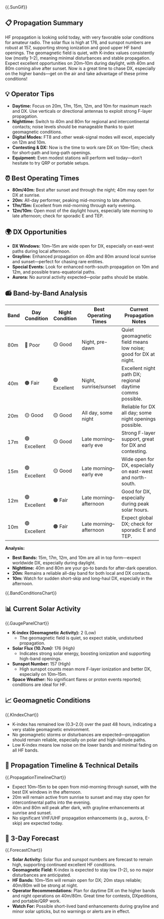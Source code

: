 {{.SunGif}}

## 📋 Propagation Summary

HF propagation is looking solid today, with very favorable solar conditions for amateur radio. The solar flux is high at 176, and sunspot numbers are robust at 157, supporting strong ionization and good upper HF band openings. The geomagnetic field is quiet, with K-index values consistently low (mostly 1–2), meaning minimal disturbances and stable propagation. Expect excellent opportunities on 20m–10m during daylight, with 40m and 80m coming alive after sunset. Now is a great time to chase DX, especially on the higher bands—get on the air and take advantage of these prime conditions!

## 💡 Operator Tips

- **Daytime:** Focus on 20m, 17m, 15m, 12m, and 10m for maximum reach and DX. Use verticals or directional antennas to exploit strong F-layer propagation.
- **Nighttime:** Switch to 40m and 80m for regional and intercontinental contacts; noise levels should be manageable thanks to quiet geomagnetic conditions.
- **Digital Modes:** FT8 and other weak-signal modes will excel, especially on 12m and 10m.
- **Contesting & DX:** Now is the time to work rare DX on 10m–15m; check for short-path and long-path openings.
- **Equipment:** Even modest stations will perform well today—don’t hesitate to try QRP or portable setups.

## ⏰ Best Operating Times

- **80m/40m:** Best after sunset and through the night; 40m may open for DX at sunrise.
- **20m:** All-day performer, peaking mid-morning to late afternoon.
- **17m/15m:** Excellent from mid-morning through early evening.
- **12m/10m:** Open most of the daylight hours, especially late morning to late afternoon; check for sporadic E and TEP.

## 🌍 DX Opportunities

- **DX Windows:** 10m–15m are wide open for DX, especially on east-west paths during local afternoon.
- **Grayline:** Enhanced propagation on 40m and 80m around local sunrise and sunset—perfect for chasing rare entities.
- **Special Events:** Look for enhanced north-south propagation on 10m and 12m, and possible trans-equatorial paths.
- **Aurora:** No auroral activity expected—polar paths should be stable.

## 📻 Band-by-Band Analysis

| Band  | Day Condition | Night Condition | Best Operating Times      | Current Propagation Notes                                  |
|-------|---------------|-----------------|--------------------------|------------------------------------------------------------|
| 80m   | 🔴 Poor       | 🟡 Good         | Night, pre-dawn          | Quiet geomagnetic field means low noise; good for DX at night. |
| 40m   | 🟠 Fair       | 🟢 Excellent    | Night, sunrise/sunset    | Excellent night path DX; regional daytime comms possible.      |
| 20m   | 🟡 Good       | 🟡 Good         | All day, some night      | Reliable for DX all day; some night openings possible.         |
| 17m   | 🟢 Excellent  | 🟡 Good         | Late morning–early eve   | Strong F-layer support, great for DX and contesting.           |
| 15m   | 🟢 Excellent  | 🟡 Good         | Late morning–early eve   | Wide open for DX, especially on east-west and north-south.     |
| 12m   | 🟢 Excellent  | 🟠 Fair         | Late morning–afternoon   | Good for DX, especially during peak solar hours.               |
| 10m   | 🟢 Excellent  | 🟠 Fair         | Late morning–afternoon   | Expect global DX; check for sporadic E and TEP.                |

**Analysis:**  
- **Best Bands:** 15m, 17m, 12m, and 10m are all in top form—expect worldwide DX, especially during daylight.
- **Nighttime:** 40m and 80m are your go-to bands for after-dark operation.
- **20m:** Remains a reliable all-day band for both local and DX contacts.
- **10m:** Watch for sudden short-skip and long-haul DX, especially in the afternoon.

{{.BandConditionsChart}}

## 📊 Current Solar Activity

{{.GaugePanelChart}}

- **K-index (Geomagnetic Activity):** 2 (Low)  
  - The geomagnetic field is quiet, so expect stable, undisturbed propagation.
- **Solar Flux (10.7cm):** 176 (High)  
  - Indicates strong solar energy, boosting ionization and supporting high-band openings.
- **Sunspot Number:** 157 (High)  
  - High sunspot counts mean more F-layer ionization and better DX, especially on 10m–15m.
- **Space Weather:** No significant flares or proton events reported; conditions are ideal for HF.

## 📈 Geomagnetic Conditions

{{.KIndexChart}}

- K-index has remained low (0.3–2.0) over the past 48 hours, indicating a very stable geomagnetic environment.
- No geomagnetic storms or disturbances are expected—propagation should remain reliable, especially on polar and high-latitude paths.
- Low K-index means low noise on the lower bands and minimal fading on all HF bands.

## 📡 Propagation Timeline & Technical Details

{{.PropagationTimelineChart}}

- Expect 10m–15m to be open from mid-morning through sunset, with the best DX windows in the afternoon.
- 20m will remain active from sunrise to sunset and may stay open for intercontinental paths into the evening.
- 40m and 80m will peak after dark, with grayline enhancements at sunrise and sunset.
- No significant VHF/UHF propagation enhancements (e.g., aurora, E-skip) are expected today.

## 🔮 3-Day Forecast

{{.ForecastChart}}

- **Solar Activity:** Solar flux and sunspot numbers are forecast to remain high, supporting continued excellent HF conditions.
- **Geomagnetic Field:** K-index is expected to stay low (1–2), so no major disturbances are anticipated.
- **HF Bands:** 10m–15m will remain open for DX; 20m stays reliable; 40m/80m will be strong at night.
- **Operator Recommendations:** Plan for daytime DX on the higher bands and night operations on 40m/80m. Great time for contests, DXpeditions, and portable/QRP work.
- **Watch For:** Possible short-lived band enhancements during grayline and minor solar upticks, but no warnings or alerts are in effect.